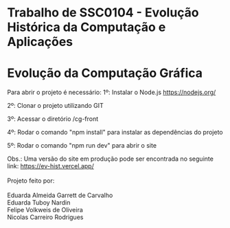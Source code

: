 # Trabalho de SSC0104 - Evolução Histórica da Computação e Aplicações

# Evolução da Computação Gráfica

Para abrir o projeto é necessário:
1º: Instalar o Node.js
https://nodejs.org/

2º: Clonar o projeto utilizando GIT

3º: Acessar o diretório /cg-front

4º: Rodar o comando "npm install" para instalar as dependências do projeto

5º: Rodar o comando "npm run dev" para abrir o site

Obs.: Uma versão do site em produção pode ser encontrada no seguinte link:
https://ev-hist.vercel.app/
\
\
Projeto feito por:\
\
Eduarda Almeida Garrett de Carvalho\
Eduarda Tuboy Nardin\
Felipe Volkweis de Oliveira\
Nicolas Carreiro Rodrigues
